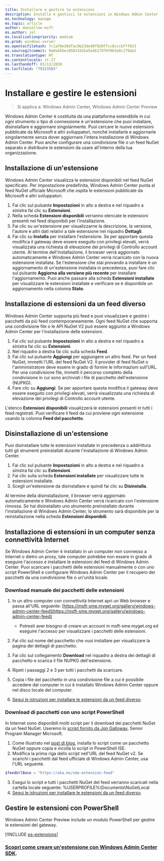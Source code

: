 ```yaml
---
title: Installare e gestire le estensioni
description: Installa e gestisci le estensioni in Windows Admin Center (progetto Honolulu)
ms.technology: manage
ms.topic: article
author: daniellee-msft
ms.author: jol
ms.localizationpriority: medium
ms.prod: windows-server
ms.openlocfilehash: 7c1a70e36dfac9b23ded8f920ffcc8cccbfff023
ms.sourcegitcommit: 0a0a45bec6583162ba5e4b17979f0b5a0c179ab2
ms.translationtype: HT
ms.contentlocale: it-IT
ms.lasthandoff: 03/13/2020
ms.locfileid: "79323583"
---
```

# <a name="install-and-manage-extensions"></a>Installare e gestire le estensioni

>Si applica a: Windows Admin Center, Windows Admin Center Preview

Windows Admin Center è costituita da una piattaforma estendibile in cui ogni strumento o tipo di connessione è un'estensione che puoi installare, disinstallare e aggiornare singolarmente. Puoi cercare le nuove estensioni pubblicate da Microsoft e altri sviluppatori, nonché installarle e aggiornarle singolarmente senza dover aggiornare l'intera installazione di Windows Admin Center. Puoi anche configurare una condivisione file o un feed NuGet separato e distribuire le estensioni da usare all'interno della tua organizzazione.

## <a name="installing-an-extension"></a>Installazione di un'estensione

Windows Admin Center visualizza le estensioni disponibili nel feed NuGet specificato. Per impostazione predefinita, Windows Admin Center punta al feed NuGet ufficiale Microsoft che ospita le estensioni pubblicate da Microsoft e altri sviluppatori.

1. Fai clic sul pulsante **Impostazioni** in alto a destra e nel riquadro a sinistra fai clic su **Estensioni**. 
2. Nella scheda **Estensioni disponibili** verranno elencate le estensioni presenti nel feed disponibili per l'installazione.
3. Fai clic su un'estensione per visualizzarne la descrizione, la versione, l'autore e altri dati relativi a tale estensione nel riquadro **Dettagli**.
4. Fai clic su **Installa** per installare l'estensione. Se per apportare questa modifica il gateway deve essere eseguito con privilegi elevati, verrà visualizzata una richiesta di elevazione dei privilegi di Controllo account utente. Al termine dell'installazione, il browser verrà aggiornato automaticamente e Windows Admin Center verrà ricaricato con la nuova estensione installata. Se l'estensione che stai provando a installare è un aggiornamento di un'estensione installata in precedenza, puoi fare clic sul pulsante **Aggiorna alla versione più recente** per installare l'aggiornamento. Puoi anche passare alla scheda **Estensioni installate** per visualizzare le estensioni installate e verificare se è disponibile un aggiornamento nella colonna **Stato**.

## <a name="installing-extensions-from-a-different-feed"></a>Installazione di estensioni da un feed diverso

Windows Admin Center supporta più feed e puoi visualizzare e gestire i pacchetti da più feed contemporaneamente. Ogni feed NuGet che supporta una condivisione file o le API NuGet V2 può essere aggiunto a Windows Admin Center per l'installazione delle estensioni.

1. Fai clic sul pulsante **Impostazioni** in alto a destra e nel riquadro a sinistra fai clic su **Estensioni**.
2. Nel riquadro a destra fai clic sulla scheda **Feed**.
3. Fai clic sul pulsante **Aggiungi** per aggiungere un altro feed. Per un feed NuGet, immetti l'URL del feed NuGet V2. Il provider di feed NuGet o l'amministratore deve essere in grado di fornire le informazioni sull'URL. Per una condivisione file, immetti il percorso completo della condivisione in cui sono archiviati i file di pacchetto dell'estensione (NUPKG).
4. Fare clic su **Aggiungi**. Se per apportare questa modifica il gateway deve essere eseguito con privilegi elevati, verrà visualizzata una richiesta di elevazione dei privilegi di Controllo account utente.

L'elenco **Estensioni disponibili** visualizzerà le estensioni presenti in tutti i feed registrati. Puoi verificare il feed da cui proviene ogni estensione usando la colonna **Feed del pacchetto**.

## <a name="uninstalling-an-extension"></a>Disinstallazione di un'estensione

Puoi disinstallare tutte le estensioni installate in precedenza o addirittura tutti gli strumenti preinstallati durante l'installazione di Windows Admin Center.

1. Fai clic sul pulsante **Impostazioni** in alto a destra e nel riquadro a sinistra fai clic su **Estensioni**. 
2. Fai clic sulla scheda **Estensioni installate** per visualizzare tutte le estensioni installate.
3. Scegli un'estensione da disinstallare e quindi fai clic su **Disinstalla**.

Al termine della disinstallazione, il browser verrà aggiornato automaticamente e Windows Admin Center verrà ricaricato con l'estensione rimossa. Se hai disinstallato uno strumento preinstallato durante l'installazione di Windows Admin Center, lo strumento sarà disponibile per la reinstallazione nella scheda **Estensioni disponibili**.

## <a name="installing-extensions-on-a-computer-without-internet-connectivity"></a>Installazione di estensioni in un computer senza connettività Internet

Se Windows Admin Center è installato in un computer non connesso a Internet o dietro un proxy, tale computer potrebbe non essere in grado di eseguire l'accesso e installare le estensioni del feed di Windows Admin Center. Puoi scaricare i pacchetti delle estensioni manualmente o con uno script PowerShell e configurare Windows Admin Center per il recupero dei pacchetti da una condivisione file o un'unità locale.

### <a name="manually-downloading-extension-packages"></a>Download manuale dei pacchetti delle estensioni

1. In un altro computer con connettività Internet apri un Web browser e passa all'URL seguente: [https://msft-sme.myget.org/gallery/windows-admin-center-feed](https://msft-sme.myget.org/gallery/windows-admin-center-feed) 

   * Potresti aver bisogno di creare un account in msft-sme.myget.org ed eseguire l'accesso per visualizzare i pacchetti delle estensioni.

2. Fai clic sul nome del pacchetto che vuoi installare per visualizzare la pagina dei dettagli di pacchetto.
3. Fai clic sul collegamento **Download** nel riquadro a destra dei dettagli di pacchetto e scarica il file NUPKG dell'estensione.
4. Ripeti i passaggi 2 e 3 per tutti i pacchetti da scaricare.
5. Copia i file del pacchetto in una condivisione file a cui è possibile accedere dal computer in cui è installato Windows Admin Center oppure nel disco locale del computer.
6. [Segui le istruzioni per installare le estensioni da un feed diverso](#installing-extensions-from-a-different-feed).

### <a name="downloading-packages-with-a-powershell-script"></a>Download di pacchetti con uno script PowerShell

In Internet sono disponibili molti script per il download dei pacchetti NuGet da un feed NuGet. Useremo lo [script fornito da Jon Galloway](https://weblogs.asp.net/jongalloway/downloading-a-local-nuget-repository-with-powershell), Senior Program Manager Microsoft.

1. Come illustrato nel [post di blog](https://weblogs.asp.net/jongalloway/downloading-a-local-nuget-repository-with-powershell), installa lo script come un pacchetto NuGet oppure copia e incolla lo script in PowerShell ISE.
2. Modifica la prima riga dello script nell'URL del feed NuGet v2. Se scarichi i pacchetti dal feed ufficiale di Windows Admin Center, usa l'URL seguente.

```powershell
$feedUrlBase = "https://aka.ms/sme-extension-feed"
```

3. Esegui lo script e tutti i pacchetti NuGet del feed verranno scaricati nella cartella locale seguente: %USERPROFILE%\Documents\NuGetLocal
4. [Segui le istruzioni per installare le estensioni da un feed diverso](#installing-extensions-from-a-different-feed).

## <a name="manage-extensions-with-powershell"></a>Gestire le estensioni con PowerShell

Windows Admin Center Preview include un modulo PowerShell per gestire le estensioni del gateway.

[!INCLUDE [ps-extensions](../includes/ps-extensions.md)]

### <a name="learn-more-about-building-an-extension-with-the-windows-admin-center-sdk"></a>[Scopri come creare un'estensione con Windows Admin Center SDK](../extend/extensibility-overview.md).